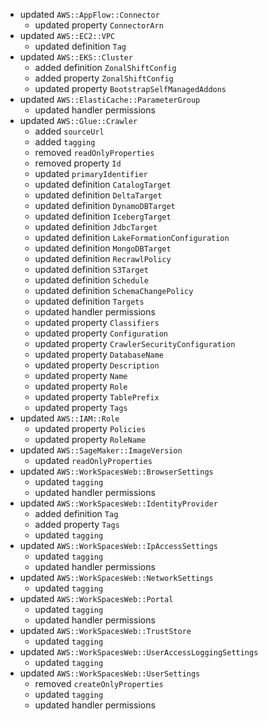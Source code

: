 - updated `AWS::AppFlow::Connector`
  - updated property `ConnectorArn`
- updated `AWS::EC2::VPC`
  - updated definition `Tag`
- updated `AWS::EKS::Cluster`
  - added definition `ZonalShiftConfig`
  - added property `ZonalShiftConfig`
  - updated property `BootstrapSelfManagedAddons`
- updated `AWS::ElastiCache::ParameterGroup`
  - updated handler permissions
- updated `AWS::Glue::Crawler`
  - added `sourceUrl`
  - added `tagging`
  - removed `readOnlyProperties`
  - removed property `Id`
  - updated `primaryIdentifier`
  - updated definition `CatalogTarget`
  - updated definition `DeltaTarget`
  - updated definition `DynamoDBTarget`
  - updated definition `IcebergTarget`
  - updated definition `JdbcTarget`
  - updated definition `LakeFormationConfiguration`
  - updated definition `MongoDBTarget`
  - updated definition `RecrawlPolicy`
  - updated definition `S3Target`
  - updated definition `Schedule`
  - updated definition `SchemaChangePolicy`
  - updated definition `Targets`
  - updated handler permissions
  - updated property `Classifiers`
  - updated property `Configuration`
  - updated property `CrawlerSecurityConfiguration`
  - updated property `DatabaseName`
  - updated property `Description`
  - updated property `Name`
  - updated property `Role`
  - updated property `TablePrefix`
  - updated property `Tags`
- updated `AWS::IAM::Role`
  - updated property `Policies`
  - updated property `RoleName`
- updated `AWS::SageMaker::ImageVersion`
  - updated `readOnlyProperties`
- updated `AWS::WorkSpacesWeb::BrowserSettings`
  - updated `tagging`
  - updated handler permissions
- updated `AWS::WorkSpacesWeb::IdentityProvider`
  - added definition `Tag`
  - added property `Tags`
  - updated `tagging`
- updated `AWS::WorkSpacesWeb::IpAccessSettings`
  - updated `tagging`
  - updated handler permissions
- updated `AWS::WorkSpacesWeb::NetworkSettings`
  - updated `tagging`
- updated `AWS::WorkSpacesWeb::Portal`
  - updated `tagging`
  - updated handler permissions
- updated `AWS::WorkSpacesWeb::TrustStore`
  - updated `tagging`
- updated `AWS::WorkSpacesWeb::UserAccessLoggingSettings`
  - updated `tagging`
- updated `AWS::WorkSpacesWeb::UserSettings`
  - removed `createOnlyProperties`
  - updated `tagging`
  - updated handler permissions
